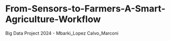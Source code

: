 # From-Sensors-to-Farmers-A-Smart-Agriculture-Workflow
Big Data Project 2024 - Mbarki_Lopez Calvo_Marconi
